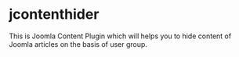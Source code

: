 jcontenthider
=============

This is Joomla Content Plugin which will helps you to hide content of Joomla articles on the basis of user group.

